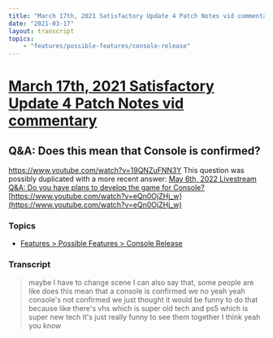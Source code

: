 ```yaml
---
title: "March 17th, 2021 Satisfactory Update 4 Patch Notes vid commentary Q&A: Does this mean that Console is confirmed?"
date: "2021-03-17"
layout: transcript
topics:
    - "features/possible-features/console-release"
---
```

# [March 17th, 2021 Satisfactory Update 4 Patch Notes vid commentary](../2021-03-17.md)
## Q&A: Does this mean that Console is confirmed?
https://www.youtube.com/watch?v=19QNZuFNN3Y
This question was possibly duplicated with a more recent answer: [May 6th, 2022 Livestream Q&A: Do you have plans to develop the game for Console?](./yt-eQn0OjZHj_w.md) [https://www.youtube.com/watch?v=eQn0OjZHj_w](https://www.youtube.com/watch?v=eQn0OjZHj_w)


### Topics
* [Features > Possible Features > Console Release](../topics/features/possible-features/console-release.md)

### Transcript

> maybe I have to change scene I can also say that, some people are like does this mean that a console is confirmed we no yeah yeah console's not confirmed we just thought it would be funny to do that because like there's vhs which is super old tech and ps5 which is super new tech it's just really funny to see them together I think yeah you know
